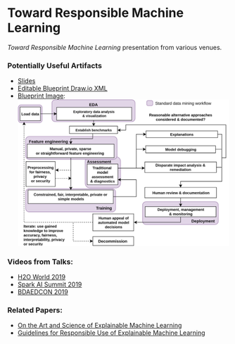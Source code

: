 # Toward Responsible Machine Learning

_Toward Responsible Machine Learning_ presentation from various venues. 

### Potentially Useful Artifacts

* [Slides](main.pdf)
* [Editable Blueprint Draw.io XML](blueprint.xml)
* [Blueprint Image](img/blueprint.png):
![](img/blueprint.png)

### Videos from Talks:

* [H2O World 2019](https://www.youtube.com/watch?v=diMSemHRNDw)
* [Spark AI Summit 2019](https://databricks.com/session/interpretable-ai-not-just-for-regulators)
* [BDAEDCON 2019](https://www.youtube.com/watch?v=YUi1LRCWxds)

### Related Papers: 
* [On the Art and Science of Explainable Machine Learning](https://arxiv.org/abs/1810.02909)
* [Guidelines for Responsible Use of Explainable Machine Learning](https://arxiv.org/pdf/1906.03533.pdf)
